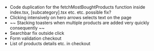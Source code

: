 - Code duplication for the fetchMostBoughtProducts function inside index.tsx, [subcategory].tsx etc. etc. possible fix?
- Clicking intensively on hero arrows selects text on the page
- ~~ Stacking toasters when multiple products are added very quickly consequently ~~
- Searchbar fix outside click
- Form validation checkout
- List of products details etc. in checkout
